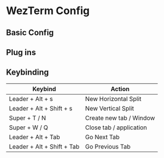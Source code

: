 # WezTerm Config

## Basic Config

## Plug ins

## Keybinding

| Keybind   | Action    |
|--------------- | --------------- |
| Leader + Alt + s | New Horizontal Split  |
| Leader + Alt + Shift + s | New Vertical Split  |
| Super + T / N | Create new tab / Window   |
| Super + W / Q   | Close tab / application   |
| Leader + Alt + Tab | Go Next Tab |
| Leader + Alt + Shift + Tab | Go Previous Tab |

